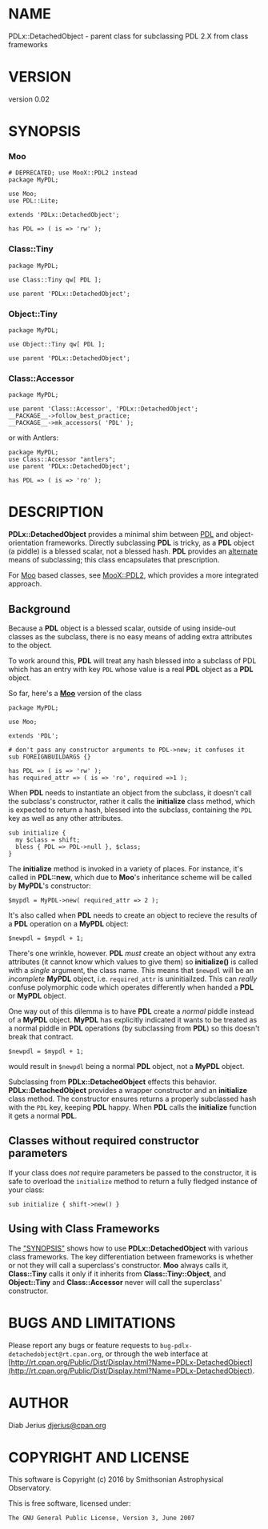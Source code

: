 # NAME

PDLx::DetachedObject - parent class for subclassing PDL 2.X from class frameworks

# VERSION

version 0.02

# SYNOPSIS

### Moo

    # DEPRECATED; use MooX::PDL2 instead
    package MyPDL;

    use Moo;
    use PDL::Lite;

    extends 'PDLx::DetachedObject';

    has PDL => ( is => 'rw' );

### Class::Tiny

    package MyPDL;

    use Class::Tiny qw[ PDL ];

    use parent 'PDLx::DetachedObject';

### Object::Tiny

    package MyPDL;

    use Object::Tiny qw[ PDL ];

    use parent 'PDLx::DetachedObject';

### Class::Accessor

    package MyPDL;

    use parent 'Class::Accessor', 'PDLx::DetachedObject';
    __PACKAGE__->follow_best_practice;
    __PACKAGE__->mk_accessors( 'PDL' );

or with Antlers:

    package MyPDL;
    use Class::Accessor "antlers";
    use parent 'PDLx::DetachedObject';

    has PDL => ( is => 'ro' );

# DESCRIPTION

**PDLx::DetachedObject** provides a minimal shim between [PDL](https://metacpan.org/pod/PDL) and
object-orientation frameworks.  Directly subclassing **PDL** is tricky,
as a **PDL** object (a piddle) is a blessed scalar, not a blessed hash.
**PDL** provides an [alternate](https://metacpan.org/pod/PDL::Objects) means of subclassing; this
class encapsulates that prescription.

For [Moo](https://metacpan.org/pod/Moo) based classes, see [MooX::PDL2](https://metacpan.org/pod/MooX::PDL2), which provides a more
integrated approach.

## Background

Because a **PDL** object is a blessed scalar, outside of using
inside-out classes as the subclass, there is no easy means of adding
extra attributes to the object.

To work around this, **PDL** will treat any hash blessed into a
subclass of PDL which has an entry with key `PDL` whose value is a
real **PDL** object as a **PDL** object.

So far, here's a [**Moo**](https://metacpan.org/pod/Moo) version of the class

    package MyPDL;

    use Moo;

    extends 'PDL';

    # don't pass any constructor arguments to PDL->new; it confuses it
    sub FOREIGNBUILDARGS {}

    has PDL => ( is => 'rw' );
    has required_attr => ( is => 'ro', required =>1 );

When **PDL** needs to instantiate an object from the subclass,
it doesn't call the subclass's constructor, rather it calls the
**initialize** class method, which is expected to return a hash,
blessed into the subclass, containing the `PDL` key as well as any
other attributes.

    sub initialize {
      my $class = shift;
      bless { PDL => PDL->null }, $class;
    }

The **initialize** method is invoked in a variety of places.  For
instance, it's called in **PDL::new**, which due to **Moo**'s
inheritance scheme will be called by **MyPDL**'s constructor:

    $mypdl = MyPDL->new( required_attr => 2 );

It's also called when **PDL** needs to create an object to recieve
the results of a **PDL** operation on a **MyPDL** object:

    $newpdl = $mypdl + 1;

There's one wrinkle, however.  **PDL** _must_ create an object without
any extra attributes (it cannot know which values to give them) so
**initialize()** is called with a _single_ argument, the class name.
This means that `$newpdl` will be an _incomplete_ **MyPDL** object,
i.e.  `required_attr` is uninitiailzed. This can _really_ confuse
polymorphic code which operates differently when handed a **PDL** or
**MyPDL** object.

One way out of this dilemma is to have **PDL** create a _normal_ piddle
instead of a **MyPDL** object.  **MyPDL** has explicitly indicated it wants to be
treated as a normal piddle in **PDL** operations (by subclassing from **PDL**) so
this doesn't break that contract.

    $newpdl = $mypdl + 1;

would result in `$newpdl` being a normal **PDL** object, not a **MyPDL**
object.

Subclassing from **PDLx::DetachedObject** effects this
behavior. **PDLx::DetachedObject** provides a wrapper constructor and
an **initialize** class method.  The constructor ensures returns a
properly subclassed hash with the `PDL` key, keeping **PDL** happy.
When **PDL** calls the **initialize** function it gets a normal **PDL**.

## Classes without required constructor parameters

If your class does _not_ require parameters be passed to the constructor,
it is safe to overload the `initialize` method to return a fully fledged
instance of your class:

    sub initialize { shift->new() }

## Using with Class Frameworks

The ["SYNOPSIS"](#synopsis) shows how to use **PDLx::DetachedObject** with various
class frameworks.  The key differentiation between frameworks is
whether or not they will call a superclass's constructor.  **Moo**
always calls it, **Class::Tiny** calls it only if it inherits from
**Class::Tiny::Object**, and **Object::Tiny** and **Class::Accessor**
never will call the superclass' constructor.

# BUGS AND LIMITATIONS

Please report any bugs or feature requests to
`bug-pdlx-detachedobject@rt.cpan.org`, or through the web interface at
[http://rt.cpan.org/Public/Dist/Display.html?Name=PDLx-DetachedObject](http://rt.cpan.org/Public/Dist/Display.html?Name=PDLx-DetachedObject).

# AUTHOR

Diab Jerius <djerius@cpan.org>

# COPYRIGHT AND LICENSE

This software is Copyright (c) 2016 by Smithsonian Astrophysical Observatory.

This is free software, licensed under:

    The GNU General Public License, Version 3, June 2007

